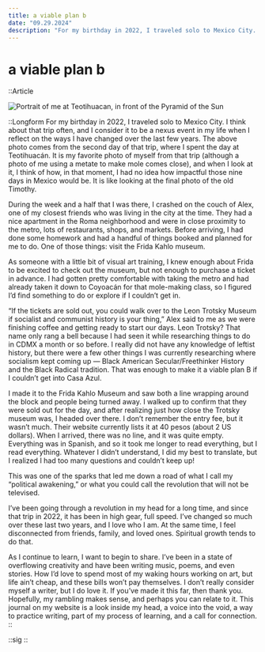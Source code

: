 ```yaml
---
title: a viable plan b
date: "09.29.2024"
description: "For my birthday in 2022, I traveled solo to Mexico City. I think about that trip often, and I consider it to be a nexus event in my life when I reflect on the ways I have changed over the last few years."
---
```


# a viable plan b

::Article
  
  ![Portrait of me at Teotihuacan, in front of the Pyramid of the Sun](/images/post-1/teotim.webp)

  ::Longform
  For my birthday in 2022, I traveled solo to Mexico City. I think about that trip often, and I consider it to be a nexus event in my life when I reflect on the ways I have changed over the last few years. The above photo comes from the second day of that trip, where I spent the day at Teotihuacán. It is my favorite photo of myself from that trip (although a photo of me using a metate to make mole comes close), and when I look at it, I think of how, in that moment, I had no idea how impactful those nine days in Mexico would be. It is like looking at the final photo of the old Timothy.

During the week and a half that I was there, I crashed on the couch of Alex, one of my closest friends who was living in the city at the time. They had a nice apartment in the Roma neighborhood and were in close proximity to the metro, lots of restaurants, shops, and markets. Before arriving, I had done some homework and had a handful of things booked and planned for me to do. One of those things: visit the Frida Kahlo museum.

As someone with a little bit of visual art training, I knew enough about Frida to be excited to check out the museum, but not enough to purchase a ticket in advance. I had gotten pretty comfortable with taking the metro and had already taken it down to Coyoacán for that mole-making class, so I figured I’d find something to do or explore if I couldn’t get in.

“If the tickets are sold out, you could walk over to the Leon Trotsky Museum if socialist and communist history is your thing,” Alex said to me as we were finishing coffee and getting ready to start our days. Leon Trotsky? That name only rang a bell because I had seen it while researching things to do in CDMX a month or so before. I really did not have any knowledge of leftist history, but there were a few other things I was currently researching where socialism kept coming up — Black American Secular/Freethinker History and the Black Radical tradition. That was enough to make it a viable plan B if I couldn’t get into Casa Azul.

I made it to the Frida Kahlo Museum and saw both a line wrapping around the block and people being turned away. I walked up to confirm that they were sold out for the day, and after realizing just how close the Trotsky museum was, I headed over there. I don’t remember the entry fee, but it wasn’t much. Their website currently lists it at 40 pesos (about 2 US dollars). When I arrived, there was no line, and it was quite empty. Everything was in Spanish, and so it took me longer to read everything, but I read everything. Whatever I didn’t understand, I did my best to translate, but I realized I had too many questions and couldn’t keep up!

This was one of the sparks that led me down a road of what I call my “political awakening,” or what you could call the revolution that will not be televised.

I’ve been going through a revolution in my head for a long time, and since that trip in 2022, it has been in high gear, full speed. I’ve changed so much over these last two years, and I love who I am. At the same time, I feel disconnected from friends, family, and loved ones. Spiritual growth tends to do that.

As I continue to learn, I want to begin to share. I’ve been in a state of overflowing creativity and have been writing music, poems, and even stories. How I’d love to spend most of my waking hours working on art, but life ain’t cheap, and these bills won’t pay themselves. I don’t really consider myself a writer, but I do love it. If you’ve made it this far, then thank you. Hopefully, my rambling makes sense, and perhaps you can relate to it. This journal on my website is a look inside my head, a voice into the void, a way to practice writing, part of my process of learning, and a call for connection.
::

::sig
::
